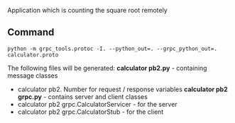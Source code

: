 
Application which is counting the square root remotely



## Command 
```
python -m grpc_tools.protoc -I. --python_out=. --grpc_python_out=. calculator.proto
```




The following files will be generated:
**calculator pb2.py** - containing message classes
 - calculator pb2. Number for request / response variables
**calculator pb2 grpc.py** - contains server and client classes
 - calculator pb2 grpc.CalculatorServicer - for the server
 - calculator pb2 grpc.CalculatorStub - for the client